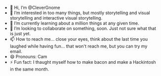 - 👋 Hi, I’m @CleverGnome
- 👀 I’m interested in too many things, but mostly storytelling and visual storytelling and interactive visual storytelling. <smiles> 
- 🌱 I’m currently learning about a million things at any given time. 
- 💞️ I’m looking to collaborate on something, soon. Just not sure what that is just yet. 
- 📫 How to reach me... close your eyes, think about the last time you laughed while having fun... that won't reach me, but you can try my email.
- 😄 Pronouns: Cam
- ⚡ Fun fact: I thaught myself how to make bacon and make a Hackintosh in the same month.
<!---
CleverGnome/CleverGnome is a ✨ special ✨ repository because its `README.md` (this file) appears on your GitHub profile.
You can click the Preview link to take a look at your changes.
--->
